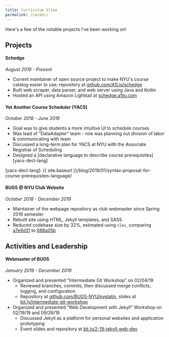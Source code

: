 ```yaml
---
title: Curriculum Vitae
permalink: /career/
---
```

Here's a few of the notable projects I've been working on!
<!-- This document is an unabridged version of my CV. For a specific version, see
TODO make a collection of resumes -->

## Projects

#### Schedge
*August 2019 - Present*

-  Current maintainer of open source project to make NYU's course catalog easier
   to use; repository at [github.com/A1Liu/schedge](https://github.com/A1Liu/schedge)
-  Built web scraper, data parser, and web server using Java and Kotlin
-  Hosted an API using Amazon Lightsail at [schedge.a1liu.com](http://schedge.a1liu.com)

#### Yet Another Course Scheduler (YACS)
*October 2018 - June 2019*

-  Goal was to give students a more intuitive UI to schedule courses
-  Was lead of “DataAdapter” team - role was planning out division of labor &amp;
   communicating with team
-  Discussed a long-term plan for YACS at NYU with the Associate Registrar of Scheduling
-  Designed a [declarative language to describe course prerequisites][yacs-decl-lang]

[yacs-decl-lang]: {{ site.baseurl }}/blog/2019/01/syntax-proposal-for-course-prerequisites-language/

#### BUGS @ NYU Club Website
*October 2018 - December 2019*

-  Maintainer of the webpage repository as club webmaster since Spring 2019 semester
-  Rebuilt site using HTML, Jekyll templates, and SASS
-  Reduced codebase size by 32%, estimated using `cloc`, comparing [a7e9d31][a7e9d31]
   to [088a05b][088a05b]

[a7e9d31]: https://github.com/BUGS-NYU/bugs-nyu.github.io/tree/a7e9d3101009a950149c2d3bdca4dfa0f57481b4
[088a05b]: https://github.com/BUGS-NYU/bugs-nyu.github.io/tree/088a05b30252497a4ffc701adda4137d16a40cb6

## Activities and Leadership

<!--
#### President of BUGS
*January 2020 - Present*
-  Current president of BUGS, the open source club at NYU.
-->

#### Webmaster of BUGS
*January 2019 - December 2019*
-  Organized and presented “Intermediate Git Workshop” on 02/04/19
   -  Reviewed branches, commits, then discussed merge conflicts, logging, and
      configuration
   -  Repository at [github.com/BUGS-NYU/pyglatin](https://github.com/BUGS-NYU/pyglatin),
      slides at [bit.ly/intermediate-git-workshop](https://bit.ly/intermediate-git-workshop)
-  Organized and presented “Web Development with Jekyll” Workshop on 02/19/19 and 09/26/19
   -  Discussed Jekyll as a platform for personal websites and application prototyping
   -  Event slides and repository at [bit.ly/2-19-jekyll-web-dev](bit.ly/2-19-jekyll-web-dev)

